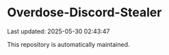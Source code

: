 # Overdose-Discord-Stealer

Last updated: 2025-05-30 02:43:47

This repository is automatically maintained.
